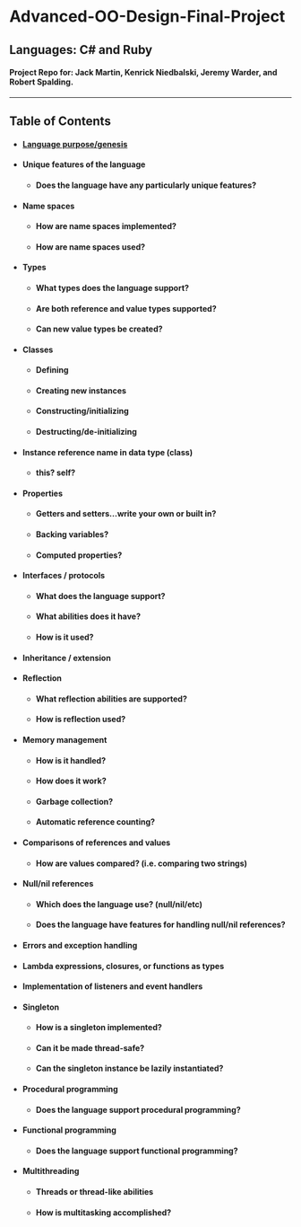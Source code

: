 # Advanced-OO-Design-Final-Project

## Languages: C# and Ruby

#### Project Repo for: Jack Martin, Kenrick Niedbalski, Jeremy Warder, and Robert Spalding.
--------------------------------
## Table of Contents
* #### [Language purpose/genesis](https://github.com/jpm61704/Advanced-OO-Design-Final-Project/LanguagePurpose.md)

* #### Unique features of the language
  * #### Does the language have any particularly unique features?
* #### Name spaces
  * #### How are name spaces implemented?
  * #### How are name spaces used?
* #### Types
    * #### What types does the language support?
    * #### Are both reference and value types supported?
    * #### Can new value types be created?
* #### Classes
  * #### Defining
  * #### Creating new instances
  * #### Constructing/initializing
  * #### Destructing/de-initializing
* #### Instance reference name in data type (class)
  * #### this?  self?
* #### Properties
  * #### Getters and setters...write your own or built in?
  * #### Backing variables?
  * #### Computed properties?
* #### Interfaces / protocols
  * #### What does the language support?
  * #### What abilities does it have?
  * #### How is it used?
* #### Inheritance / extension
* #### Reflection
  * #### What reflection abilities are supported?
  * #### How is reflection used?
* #### Memory management
  * #### How is it handled?
  * #### How does it work?
  * #### Garbage collection?
  * #### Automatic reference counting?
* #### Comparisons of references and values
  * #### How are values compared? (i.e. comparing two strings)
* #### Null/nil references
  * #### Which does the language use? (null/nil/etc)
  * #### Does the language have features for handling null/nil references?
* #### Errors and exception handling
* #### Lambda expressions, closures, or functions as types
* #### Implementation of listeners and event handlers
* #### Singleton
  * #### How is a singleton implemented?
  * #### Can it be made thread-safe?
  * #### Can the singleton instance be lazily instantiated?
* #### Procedural programming
  * #### Does the language support procedural programming?
* #### Functional programming
  * #### Does the language support functional programming?
* #### Multithreading
  * #### Threads or thread-like abilities
  * #### How is multitasking accomplished?
